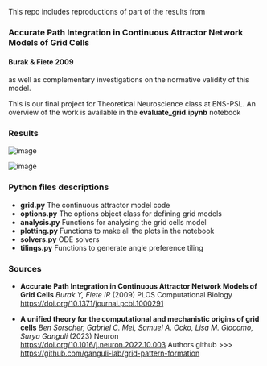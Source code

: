 This repo includes reproductions of part of the results from 

### Accurate Path Integration in Continuous Attractor Network Models of Grid Cells 
#### Burak & Fiete 2009

as well as complementary investigations on the normative validity of this model. 

This is our final project for Theoretical Neuroscience class at ENS-PSL. An overview of the work is available in the **evaluate_grid.ipynb** notebook


### Results 

![image](https://github.com/user-attachments/assets/0156df65-054c-4788-b61a-0fc6302b8de5)

![image](https://github.com/user-attachments/assets/a1512c6a-68ea-4ff0-a44e-d84186fd3fe4)



### Python files descriptions
- **grid.py** The continuous attractor model code
- **options.py** The options object class for defining grid models
- **analysis.py** Functions for analysing the grid cells model
- **plotting.py** Functions to make all the plots in the notebook
- **solvers.py** ODE solvers
- **tilings.py** Functions to generate angle preference tiling


### Sources
- **Accurate Path Integration in Continuous Attractor Network Models of Grid Cells**
*Burak Y, Fiete IR* (2009) PLOS Computational Biology https://doi.org/10.1371/journal.pcbi.1000291

- **A unified theory for the computational and mechanistic origins of grid cells** 
*Ben Sorscher, Gabriel C. Mel, Samuel A. Ocko, Lisa M. Giocomo, Surya Ganguli* (2023) Neuron  https://doi.org/10.1016/j.neuron.2022.10.003
Authors github >>> https://github.com/ganguli-lab/grid-pattern-formation

